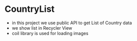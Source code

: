 # CountryList

- in this project we use public API to get List of Country data 
- we show list in Recycler View 
- coil library is used for loading images





